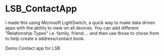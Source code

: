 LSB_ContactApp
==============
I made this using Microsoft LightSwitch, a quick way to make data driven apps with the ability to view on all devices.
You can add different "Relationship Types" i.e. family, friend.... and then use those to chose from to help create a address/contact book.

Demo Contact app for LSB
